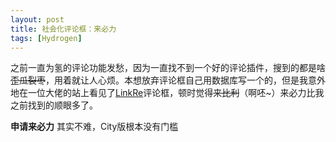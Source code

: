 ```yaml
---
layout: post
title: 社会化评论框：来必力
tags: [Hydrogen]
---
```

之前一直为氢的评论功能发愁，因为一直找不到一个好的评论插件，搜到的都是啥~~歪瓜裂枣~~，用着就让人心烦。本想放弃评论框自己用数据库写一个的，但是我意外地在一位大佬的站上看见了[LinkRe](https://livere.com)评论框，顿时觉得~~来比利~~（啊呸~）来必力比我之前找到的顺眼多了。

**申请来必力**
其实不难，City版根本没有门槛
